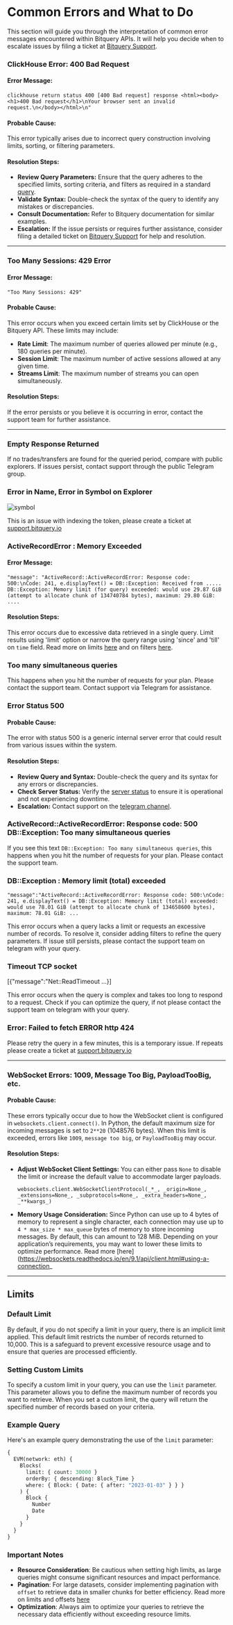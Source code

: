 # Common Errors and What to Do

This section will guide you through the interpretation of common error messages encountered within Bitquery APIs. It will help you decide when to escalate issues by filing a ticket at [Bitquery Support](https://support.bitquery.io/).

### ClickHouse Error: 400 Bad Request

#### Error Message:

```plaintext
clickhouse return status 400 [400 Bad request] response <html><body><h1>400 Bad request</h1>\nYour browser sent an invalid request.\n</body></html>\n"
```

#### Probable Cause:

This error typically arises due to incorrect query construction involving limits, sorting, or filtering parameters.

#### Resolution Steps:

- **Review Query Parameters:** Ensure that the query adheres to the specified limits, sorting criteria, and filters as required in a standard [query](/docs/start/first-query.md).
- **Validate Syntax:** Double-check the syntax of the query to identify any mistakes or discrepancies.
- **Consult Documentation:** Refer to Bitquery documentation for similar examples.
- **Escalation:** If the issue persists or requires further assistance, consider filing a detailed ticket on [Bitquery Support](https://support.bitquery.io/) for help and resolution.

---

### Too Many Sessions: 429 Error

#### Error Message:

    "Too Many Sessions: 429"

#### Probable Cause:

This error occurs when you exceed certain limits set by ClickHouse or the Bitquery API. These limits may include:

- **Rate Limit**: The maximum number of queries allowed per minute (e.g., 180 queries per minute).
- **Session Limit**: The maximum number of active sessions allowed at any given time.
- **Streams Limit**: The maximum number of streams you can open simultaneously.

#### Resolution Steps:

If the error persists or you believe it is occurring in error, contact the support team for further assistance.

---

### Empty Response Returned

If no trades/transfers are found for the queried period, compare with public explorers. If issues persist, contact support through the public Telegram group.

### Error in Name, Error in Symbol on Explorer

![symbol](/img/ide/symbol_error.png)

This is an issue with indexing the token, please create a ticket at [support.bitquery.io](https://support.bitquery.io/hc/en-us)

### ActiveRecordError : Memory Exceeded

#### Error Message:

    "message": "ActiveRecord::ActiveRecordError: Response code: 500:\nCode: 241, e.displayText() = DB::Exception: Received from ..... DB::Exception: Memory limit (for query) exceeded: would use 29.87 GiB (attempt to allocate chunk of 134740784 bytes), maximum: 29.80 GiB: ....

#### Resolution Steps:

This error occurs due to excessive data retrieved in a single query. Limit results using 'limit' option or narrow the query range using 'since' and 'till' on `time` field. Read more on limits [here](/docs/graphql/limits) and on filters [here](/docs/graphql/filters).

### Too many simultaneous queries

This happens when you hit the number of requests for your plan. Please contact the support team. Contact support via Telegram for assistance.

### Error Status 500

#### Probable Cause:

The error with status 500 is a generic internal server error that could result from various issues within the system.

#### Resolution Steps:

- **Review Query and Syntax:** Double-check the query and its syntax for any errors or discrepancies.
- **Check Server Status:** Verify the [server status](https://account.bitquery.io/user/system_status) to ensure it is operational and not experiencing downtime.
- **Escalation:** Contact support on the [telegram channel](https://t.me/Bloxy_info).

### ActiveRecord::ActiveRecordError: Response code: 500 DB::Exception: Too many simultaneous queries

If you see this text `DB::Exception: Too many simultaneous queries`, this happens when you hit the number of requests for your plan. Please contact the support team.

### DB::Exception : Memory limit (total) exceeded

`"message":"ActiveRecord::ActiveRecordError: Response code: 500:\nCode: 241, e.displayText() = DB::Exception: Memory limit (total) exceeded: would use 78.01 GiB (attempt to allocate chunk of 134658600 bytes), maximum: 78.01 GiB: ...`

This error occurs when a query lacks a limit or requests an excessive number of records. To resolve it, consider adding filters to refine the query parameters. If issue still persists, please contact the support team on telegram with your query.

### Timeout TCP socket

[{"message":"Net::ReadTimeout ...}]

This error occurs when the query is complex and takes too long to respond to a request. Check if you can optimize the query, if not please contact the support team on telegram with your query.

### Error: Failed to fetch ERROR http 424

Please retry the query in a few minutes, this is a temporary issue. If repeats please create a ticket at [support.bitquery.io](https://support.bitquery.io/hc/en-us)

---

### WebSocket Errors: 1009, Message Too Big, PayloadTooBig, etc.

#### Probable Cause:

These errors typically occur due to how the WebSocket client is configured in `websockets.client.connect()`. In Python, the default maximum size for incoming messages is set to `2**20` (1048576 bytes). When this limit is exceeded, errors like `1009`, `message too big`, or `PayloadTooBig` may occur.

#### Resolution Steps:

- **Adjust WebSocket Client Settings:** You can either pass `None` to disable the limit or increase the default value to accommodate larger payloads.

  `websockets.client.WebSocketClientProtocol(_*_, _origin=None_, _extensions=None_, _subprotocols=None_, _extra_headers=None_, _**kwargs_)`

- **Memory Usage Consideration:** Since Python can use up to 4 bytes of memory to represent a single character, each connection may use up to `4 * max_size * max_queue` bytes of memory to store incoming messages. By default, this can amount to 128 MiB. Depending on your application’s requirements, you may want to lower these limits to optimize performance.
  Read more [here](https://websockets.readthedocs.io/en/9.1/api/client.html#using-a-connection_

---

## Limits

### Default Limit

By default, if you do not specify a limit in your query, there is an implicit limit applied. This default limit restricts the number of records returned to 10,000. This is a safeguard to prevent excessive resource usage and to ensure that queries are processed efficiently.

### Setting Custom Limits

To specify a custom limit in your query, you can use the `limit` parameter. This parameter allows you to define the maximum number of records you want to retrieve. When you set a custom limit, the query will return the specified number of records based on your criteria.

### Example Query

Here's an example query demonstrating the use of the `limit` parameter:

```graphql
{
  EVM(network: eth) {
    Blocks(
      limit: { count: 30000 }
      orderBy: { descending: Block_Time }
      where: { Block: { Date: { after: "2023-01-03" } } }
    ) {
      Block {
        Number
        Date
      }
    }
  }
}
```

### Important Notes

- **Resource Consideration**: Be cautious when setting high limits, as large queries might consume significant resources and impact performance.
- **Pagination**: For large datasets, consider implementing pagination with `offset` to retrieve data in smaller chunks for better efficiency. Read more on limits and offsets [here](/docs/graphql/limits)
- **Optimization**: Always aim to optimize your queries to retrieve the necessary data efficiently without exceeding resource limits.
